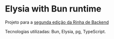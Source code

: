 # Elysia with Bun runtime

Projeto para a [segunda edição da Rinha de Backend](https://github.com/zanfranceschi/rinha-de-backend-2024-q1)

Tecnologias utilizadas: Bun, Elysia, pg, TypeScript.